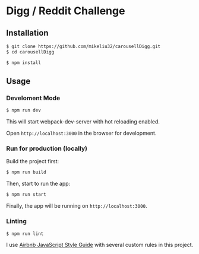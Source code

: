 # Digg / Reddit Challenge

## Installation

```bash
$ git clone https://github.com/mikeliu32/carousellDigg.git
$ cd carousellDigg

$ npm install
```


## Usage

### Develoment Mode

```bash
$ npm run dev
```

This will start webpack-dev-server with hot reloading enabled.

Open `http://localhost:3000` in the browser for development.

### Run for production (locally)
Build the project first:
```bash
$ npm run build
```

Then, start to run the app:
```bash
$ npm run start
```

Finally, the app will be running on `http://localhost:3000`.



### Linting

```bash
$ npm run lint
```

I use [Airbnb JavaScript Style Guide](https://github.com/airbnb/javascript) with several custom rules in this project.
